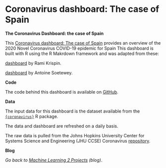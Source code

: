 # Coronavirus dashboard: The case of Spain

**The Coronavirus Dashboard: the case of Spain**

This [Coronavirus dashboard: The case of Spain](https://www.antoinesoetewey.com/files/coronavirus-dashboard.html) provides an overview of the 2020 Novel Coronavirus COVID-19 epidemic for Spain This dashboard is built with R using the R Makrdown framework and was adapted from these:

[dashboard](https://ramikrispin.github.io/coronavirus_dashboard/) by Rami Krispin.

[dashboard](https://www.antoinesoetewey.com/files/coronavirus-dashboard.html) by Antoine Soetewey.

**Code**

The code behind this dashboard is available on [GitHub](https://github.com/AntoineSoetewey/coronavirus_dashboard).

**Data**

The input data for this dashboard is the dataset available from the [`{coronavirus}`](https://raw.githubusercontent.com/RamiKrispin/coronavirus/master/csv/coronavirus.csv) R package. 

The data and dashboard are refreshed on a daily basis.

The raw data is pulled from the Johns Hopkins University Center for Systems Science and Engineering (JHU CCSE) Coronavirus [repository](https://github.com/RamiKrispin/coronavirus-csv).

**Blog**

*Go back to [Machine Learning 2 Projects](https://www.ml2projects.com/) (blog)*.
